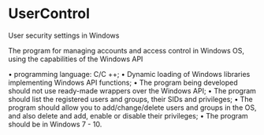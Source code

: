 # UserControl
User security settings in Windows

The program for managing accounts and access control in Windows OS, using the capabilities of the Windows API

• programming language: C/C ++;
• Dynamic loading of Windows libraries implementing Windows API functions;
• The program being developed should not use ready-made wrappers over the Windows API;
• The program should list the registered users and groups, their SIDs and privileges;
• The program should allow you to add/change/delete users and groups in the OS, and also delete and add, enable or disable their privileges;
• The program should be in Windows 7 - 10.
